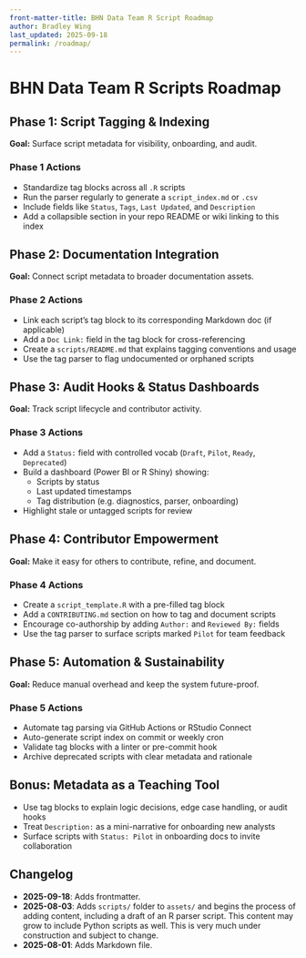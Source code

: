 ```yaml
---
front-matter-title: BHN Data Team R Script Roadmap
author: Bradley Wing
last_updated: 2025-09-18
permalink: /roadmap/
---
```


# BHN Data Team R Scripts Roadmap

## Phase 1: Script Tagging & Indexing

**Goal:** Surface script metadata for visibility, onboarding, and audit.

### Phase 1 Actions

- Standardize tag blocks across all `.R` scripts
- Run the parser regularly to generate a `script_index.md` or `.csv`
- Include fields like `Status`, `Tags`, `Last Updated`, and `Description`
- Add a collapsible section in your repo README or wiki linking to this index

## Phase 2: Documentation Integration

**Goal:** Connect script metadata to broader documentation assets.

### Phase 2 Actions

- Link each script’s tag block to its corresponding Markdown doc (if applicable)
- Add a `Doc Link:` field in the tag block for cross-referencing
- Create a `scripts/README.md` that explains tagging conventions and usage
- Use the tag parser to flag undocumented or orphaned scripts

## Phase 3: Audit Hooks & Status Dashboards

**Goal:** Track script lifecycle and contributor activity.

### Phase 3 Actions

- Add a `Status:` field with controlled vocab (`Draft`, `Pilot`, `Ready`, `Deprecated`)
- Build a dashboard (Power BI or R Shiny) showing:
  - Scripts by status
  - Last updated timestamps
  - Tag distribution (e.g. diagnostics, parser, onboarding)
- Highlight stale or untagged scripts for review

## Phase 4: Contributor Empowerment

**Goal:** Make it easy for others to contribute, refine, and document.

### Phase 4 Actions

- Create a `script_template.R` with a pre-filled tag block
- Add a `CONTRIBUTING.md` section on how to tag and document scripts
- Encourage co-authorship by adding `Author:` and `Reviewed By:` fields
- Use the tag parser to surface scripts marked `Pilot` for team feedback

## Phase 5: Automation & Sustainability

**Goal:** Reduce manual overhead and keep the system future-proof.

### Phase 5 Actions

- Automate tag parsing via GitHub Actions or RStudio Connect
- Auto-generate script index on commit or weekly cron
- Validate tag blocks with a linter or pre-commit hook
- Archive deprecated scripts with clear metadata and rationale

## Bonus: Metadata as a Teaching Tool

- Use tag blocks to explain logic decisions, edge case handling, or audit hooks
- Treat `Description:` as a mini-narrative for onboarding new analysts
- Surface scripts with `Status: Pilot` in onboarding docs to invite collaboration

## Changelog

- **2025-09-18**: Adds frontmatter.
- **2025-08-03**: Adds `scripts/` folder to `assets/` and begins the process of adding content, including a draft of an R parser script. This content may grow to include Python scripts as well. This is very much under construction and subject to change.
- **2025-08-01**: Adds Markdown file.
